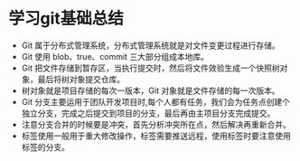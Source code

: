 # 学习git基础总结
 * Git 属于分布式管理系统，分布式管理系统就是对文件变更过程进行存储。 
 * Git 使用 blob、true、commit 三大部分组成本地库。
 * Git 把文件存储到暂存区，当执行提交时，然后将文件效验生成一个快照树对象，最后将树对象提交仓库。
 * 树对象就是项目存储的每次一版本，Git 对象就是文件存储的每一次版本。
 * Git 分支主要运用于团队开发项目时,每个人都有任务，我们会为任务点创建个独立分支，完成之后提交到项目的分支，最后再由主项目分支完成提交。
 * 注意分支合并的时候要是冲突，首先分析冲突所在点，然后解决再重新合并。
 * 标签使用一般用于重大修改操作，标签需要推送远程，使用标签时要注意使用标签的分支。